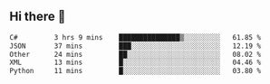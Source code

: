 ## Hi there 👋

<!--START_SECTION:waka-->

```txt
C#         3 hrs 9 mins    ███████████████▒░░░░░░░░░   61.85 %
JSON       37 mins         ███░░░░░░░░░░░░░░░░░░░░░░   12.19 %
Other      24 mins         ██░░░░░░░░░░░░░░░░░░░░░░░   08.02 %
XML        13 mins         █░░░░░░░░░░░░░░░░░░░░░░░░   04.46 %
Python     11 mins         █░░░░░░░░░░░░░░░░░░░░░░░░   03.80 %
```

<!--END_SECTION:waka-->

<!--
**elpenor23/elpenor23** is a ✨ _special_ ✨ repository because its `README.md` (this file) appears on your GitHub profile.

Here are some ideas to get you started:

- 🔭 I’m currently working on ...
- 🌱 I’m currently learning ...
- 👯 I’m looking to collaborate on ...
- 🤔 I’m looking for help with ...
- 💬 Ask me about ...
- 📫 How to reach me: ...
- 😄 Pronouns: ...
- ⚡ Fun fact: ...
-->
